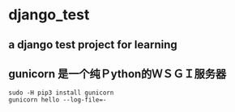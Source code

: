 # django_test
## a django test project for learning
## gunicorn 是一个纯Ｐython的ＷＳＧＩ服务器
	sudo -H pip3 install gunicorn
	gunicorn hello --log-file=-
